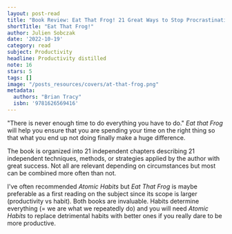 ```yaml
---
layout: post-read
title: "Book Review: Eat That Frog! 21 Great Ways to Stop Procrastinating and Get More Done in Less Time"
shortTitle: "Eat That Frog!"
author: Julien Sobczak
date: '2022-10-19'
category: read
subject: Productivity
headline: Productivity distilled
note: 16
stars: 5
tags: []
image: "/posts_resources/covers/at-that-frog.png"
metadata:
  authors: "Brian Tracy"
  isbn: '9781626569416'
---
```


"There is never enough time to do everything you have to do." _Eat that Frog_ will help you ensure that you are spending your time on the right thing so that what you end up not doing finally make a huge difference.

The book is organized into 21 independent chapters describing 21 independent techniques, methods, or strategies applied by the author with great success. Not all are relevant depending on circumstances but most can be combined more often than not.

I've often recommended _Atomic Habits_ but _Eat That Frog_ is maybe preferable as a first reading on the subject since its scope is larger (productivity vs habit). Both books are invaluable. Habits determine everything (= we are what we repeatedly do) and you will need _Atomic Habits_ to replace detrimental habits with better ones if you really dare to be more productive.
    